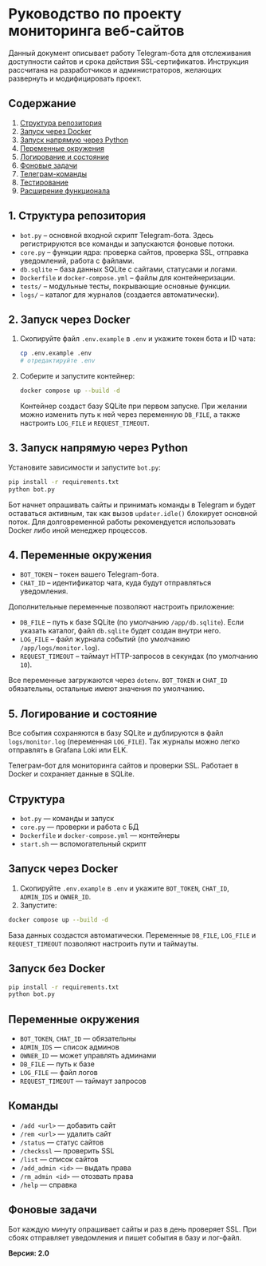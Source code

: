 # Руководство по проекту мониторинга веб-сайтов

Данный документ описывает работу Telegram-бота для отслеживания доступности
сайтов и срока действия SSL‑сертификатов. Инструкция рассчитана на разработчиков
и администраторов, желающих развернуть и модифицировать проект.

## Содержание

1. [Структура репозитория](#structure)
2. [Запуск через Docker](#docker)
3. [Запуск напрямую через Python](#python-run)
4. [Переменные окружения](#env)
5. [Логирование и состояние](#logging)
6. [Фоновые задачи](#background)
7. [Телеграм-команды](#commands)
8. [Тестирование](#tests)
9. [Расширение функционала](#extend)

<a name="structure"></a>
## 1. Структура репозитория

- `bot.py` – основной входной скрипт Telegram-бота. Здесь регистрируются все
  команды и запускаются фоновые потоки.
- `core.py` – функции ядра: проверка сайтов, проверка SSL, отправка
  уведомлений, работа с файлами.
- `db.sqlite` – база данных SQLite с сайтами, статусами и логами.
- `Dockerfile` и `docker-compose.yml` – файлы для контейнеризации.
- `tests/` – модульные тесты, покрывающие основные функции.
- `logs/` – каталог для журналов (создается автоматически).

<a name="docker"></a>
## 2. Запуск через Docker

1. Скопируйте файл `.env.example` в `.env` и укажите токен бота и ID чата:
   ```bash
   cp .env.example .env
   # отредактируйте .env
   ```

2. Соберите и запустите контейнер:
   ```bash
   docker compose up --build -d
   ```
    Контейнер создаст базу SQLite при первом запуске. При желании можно изменить
    путь к ней через переменную `DB_FILE`, а также настроить `LOG_FILE` и
    `REQUEST_TIMEOUT`.

<a name="python-run"></a>
## 3. Запуск напрямую через Python

Установите зависимости и запустите `bot.py`:
```bash
pip install -r requirements.txt
python bot.py
```
Бот начнет опрашивать сайты и принимать команды в Telegram и будет оставаться
активным, так как вызов `updater.idle()` блокирует основной поток. Для
долговременной работы рекомендуется использовать Docker либо иной менеджер
процессов.

<a name="env"></a>
## 4. Переменные окружения

- `BOT_TOKEN` – токен вашего Telegram-бота.
- `CHAT_ID` – идентификатор чата, куда будут отправляться уведомления.

Дополнительные переменные позволяют настроить приложение:

- `DB_FILE` – путь к базе SQLite (по умолчанию `/app/db.sqlite`). Если указать
  каталог, файл `db.sqlite` будет создан внутри него.
- `LOG_FILE` – файл журнала событий (по умолчанию `/app/logs/monitor.log`).
- `REQUEST_TIMEOUT` – таймаут HTTP-запросов в секундах (по умолчанию `10`).

Все переменные загружаются через `dotenv`. `BOT_TOKEN` и `CHAT_ID` обязательны,
остальные имеют значения по умолчанию.

<a name="logging"></a>
## 5. Логирование и состояние

Все события сохраняются в базу SQLite и дублируются в файл `logs/monitor.log`
(переменная `LOG_FILE`). Так журналы можно легко отправлять в Grafana Loki или
ELK.

Телеграм-бот для мониторинга сайтов и проверки SSL. Работает в Docker и сохраняет данные в SQLite.

## Структура

- `bot.py` — команды и запуск
- `core.py` — проверки и работа с БД
- `Dockerfile` и `docker-compose.yml` — контейнеры
- `start.sh` — вспомогательный скрипт

## Запуск через Docker

1. Скопируйте `.env.example` в `.env` и укажите `BOT_TOKEN`, `CHAT_ID`, `ADMIN_IDS` и `OWNER_ID`.
2. Запустите:

```bash
docker compose up --build -d
```

База данных создастся автоматически. Переменные `DB_FILE`, `LOG_FILE` и `REQUEST_TIMEOUT` позволяют настроить пути и таймауты.

## Запуск без Docker

```bash
pip install -r requirements.txt
python bot.py
```

## Переменные окружения

- `BOT_TOKEN`, `CHAT_ID` — обязательны
- `ADMIN_IDS` — список админов
- `OWNER_ID` — может управлять админами
- `DB_FILE` — путь к базе
- `LOG_FILE` — файл логов
- `REQUEST_TIMEOUT` — таймаут запросов

## Команды

- `/add <url>` — добавить сайт
- `/rem <url>` — удалить сайт
- `/status` — статус сайтов
- `/checkssl` — проверить SSL
- `/list` — список сайтов
- `/add_admin <id>` — выдать права
- `/rm_admin <id>` — отозвать права
- `/help` — справка

## Фоновые задачи

Бот каждую минуту опрашивает сайты и раз в день проверяет SSL. При сбоях отправляет уведомления и пишет события в базу и лог-файл.


**Версия: 2.0**
